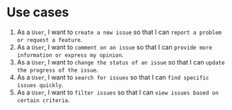 # Use cases

1. As a `User`, I want to `create a new issue` so that I can `report a problem or request a feature`.
2. As a `User`, I want to `comment on an issue` so that I can `provide more information or express my opinion`.
3. As a `User`, I want to `change the status of an issue` so that I can `update the progress of the issue`.
4. As a `User`, I want to `search for issues` so that I can `find specific issues quickly`.
5. As a `User`, I want to `filter issues` so that I can `view issues based on certain criteria`.
